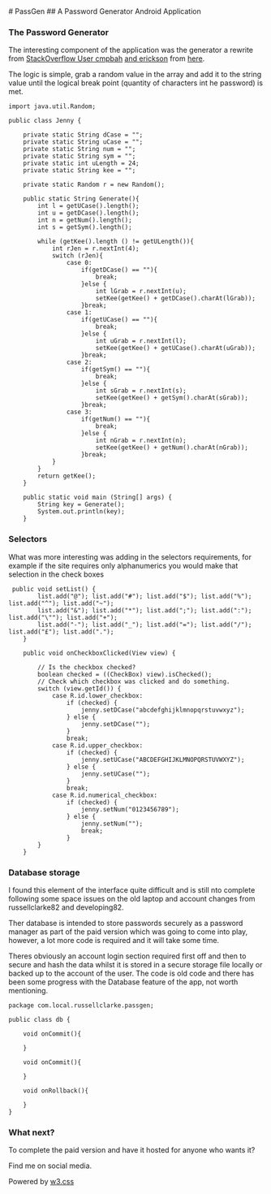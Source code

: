 <nav class="w3-container w3-teal w3-center w3-margin-top">
<br>
  <a href="https://www.facebook.com/profile.php?id=100075972987666"><i class="fa fa-facebook-official w3-hover-opacity"></i></a>
  <a href="https://www.instagram.com/russellclarke821"><i class="fa fa-instagram w3-hover-opacity"></i></a>
  <a href="https://www.pinterest.co.uk/russellclarke821/"><i class="fa fa-pinterest-p w3-hover-opacity"></i></a>
  <a href="https://twitter.com/Developing821"><i class="fa fa-twitter w3-hover-opacity"></i></a>
  <a href="https://www.linkedin.com/in/russell-clarke-09a1a5238"></a><i class="fa fa-linkedin w3-hover-opacity"></i>
<br>
</nav>
# PassGen
## A Password Generator Android Application

### The Password Generator
The interesting component of the application was the generator a rewrite from [StackOverflow User cmpbah](https://stackoverflow.com/users/1336707/cmpbah) [and erickson](https://stackoverflow.com/users/3474/erickson) from [here](https://stackoverflow.com/questions/41107/how-to-generate-a-random-alpha-numeric-string). 

The logic is simple, grab a random value in the array and add it to the string value until the logical break point (quantity of characters int he password) is met. 

```
import java.util.Random;

public class Jenny {

    private static String dCase = "";
    private static String uCase = "";
    private static String num = "";
    private static String sym = "";
    private static int uLength = 24;
    private static String kee = "";

    private static Random r = new Random();

    public static String Generate(){
        int l = getUCase().length();
        int u = getDCase().length();
        int n = getNum().length();
        int s = getSym().length();

        while (getKee().length () != getULength()){
            int rJen = r.nextInt(4);
            switch (rJen){
                case 0:
                    if(getDCase() == ""){
                        break;
                    }else {
                        int lGrab = r.nextInt(u);
                        setKee(getKee() + getDCase().charAt(lGrab));
                    }break;
                case 1:
                    if(getUCase() == ""){
                        break;
                    }else {
                        int uGrab = r.nextInt(l);
                        setKee(getKee() + getUCase().charAt(uGrab));
                    }break;
                case 2:
                    if(getSym() == ""){
                        break;
                    }else {
                        int sGrab = r.nextInt(s);
                        setKee(getKee() + getSym().charAt(sGrab));
                    }break;
                case 3:
                    if(getNum() == ""){
                        break;
                    }else {
                        int nGrab = r.nextInt(n);
                        setKee(getKee() + getNum().charAt(nGrab));
                    }break;
            }
        }
        return getKee();
    }

    public static void main (String[] args) {
        String key = Generate();
        System.out.println(key);
    }
```

### Selectors
What was more interesting was adding in the selectors requirements, for example if the site requires only alphanumerics you would make that selection in the check boxes

```
 public void setList() {
        list.add("@"); list.add("#"); list.add("$"); list.add("%"); list.add("^"); list.add("~");
        list.add("&"); list.add("*"); list.add(";"); list.add(":"); list.add("\""); list.add("+");
        list.add("-"); list.add("_"); list.add("="); list.add("/"); list.add("£"); list.add(".");
    }

    public void onCheckboxClicked(View view) {

        // Is the checkbox checked?
        boolean checked = ((CheckBox) view).isChecked();
        // Check which checkbox was clicked and do something.
        switch (view.getId()) {
            case R.id.lower_checkbox:
                if (checked) {
                    jenny.setDCase("abcdefghijklmnopqrstuvwxyz");
                } else {
                    jenny.setDCase("");
                }
                break;
            case R.id.upper_checkbox:
                if (checked) {
                    jenny.setUCase("ABCDEFGHIJKLMNOPQRSTUVWXYZ");
                } else {
                    jenny.setUCase("");
                }
                break;
            case R.id.numerical_checkbox:
                if (checked) {
                    jenny.setNum("0123456789");
                } else {
                    jenny.setNum("");
                    break;
                }
        }
    }
```

### Database storage
I found this element of the interface quite difficult and is still nto complete following some space issues on the old laptop and account changes from russellclarke82 and developing82.

Ther database is intended to store passwords securely as a password manager as part of the paid version which was going to come into play, however, a lot more code is required and it will take some time.

Theres obviously an account login section required first off and then to secure and hash the data whilst it is stored in a secure storage file locally or backed up to the account of the user. The code is old code and there has been some progress with the Database feature of the app, not worth mentioning.
```
package com.local.russellclarke.passgen;

public class db {

    void onCommit(){

    }

    void onCommit(){

    }

    void onRollback(){

    }
}
```

### What next?
To complete the paid version and have it hosted for anyone who wants it?
<head>
    <meta content="text/html; charset=utf-8" http-equiv="Content-Type">
    <meta charset="UTF-8">
    <meta name="description" content="Projects and Portfolio">
    <meta name="keywords" content="HTML, CSS, JavaScript, PHP, MySQLi, Python, Java, C, C++, C#, Time, Shapes">
    <meta name="author" content="Russell Clarke">
    <meta name="viewport" content="width=device-width, initial-scale=1.0">
    <link rel="stylesheet" href="https://www.w3schools.com/w3css/4/w3.css">
    <link rel="stylesheet" href="https://fonts.googleapis.com/css?family=Roboto">
    <link rel="stylesheet" href="https://cdnjs.cloudflare.com/ajax/libs/font-awesome/4.7.0/css/font-awesome.min.css">
</head>
<footer class="w3-container w3-teal w3-center w3-margin-top">
  <p>Find me on social media.</p>
  <a href="https://www.facebook.com/profile.php?id=100075972987666"><i class="fa fa-facebook-official w3-hover-opacity"></i></a>
  <a href="https://www.instagram.com/russellclarke821"><i class="fa fa-instagram w3-hover-opacity"></i></a>
  <a href="https://www.pinterest.co.uk/russellclarke821/"><i class="fa fa-pinterest-p w3-hover-opacity"></i></a>
  <a href="https://twitter.com/Developing821"><i class="fa fa-twitter w3-hover-opacity"></i></a>
  <a href="https://www.linkedin.com/in/russell-clarke-09a1a5238"></a><i class="fa fa-linkedin w3-hover-opacity"></i>
  <p>Powered by <a href="https://www.w3schools.com/w3css/default.asp" target="_blank">w3.css</a></p>
</footer>
